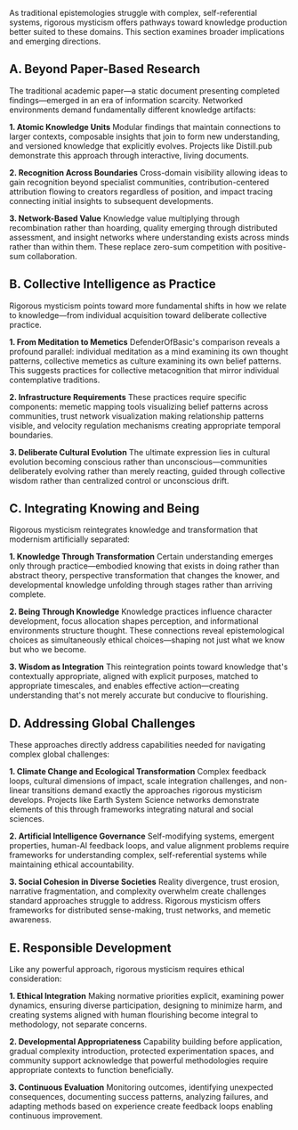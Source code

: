 As traditional epistemologies struggle with complex, self-referential systems, rigorous mysticism offers pathways toward knowledge production better suited to these domains. This section examines broader implications and emerging directions.

## A. Beyond Paper-Based Research

The traditional academic paper—a static document presenting completed findings—emerged in an era of information scarcity. Networked environments demand fundamentally different knowledge artifacts:

**1. Atomic Knowledge Units** Modular findings that maintain connections to larger contexts, composable insights that join to form new understanding, and versioned knowledge that explicitly evolves. Projects like Distill.pub demonstrate this approach through interactive, living documents.

**2. Recognition Across Boundaries** Cross-domain visibility allowing ideas to gain recognition beyond specialist communities, contribution-centered attribution flowing to creators regardless of position, and impact tracing connecting initial insights to subsequent developments.

**3. Network-Based Value** Knowledge value multiplying through recombination rather than hoarding, quality emerging through distributed assessment, and insight networks where understanding exists across minds rather than within them. These replace zero-sum competition with positive-sum collaboration.

## B. Collective Intelligence as Practice

Rigorous mysticism points toward more fundamental shifts in how we relate to knowledge—from individual acquisition toward deliberate collective practice.

**1. From Meditation to Memetics** DefenderOfBasic's comparison reveals a profound parallel: individual meditation as a mind examining its own thought patterns, collective memetics as culture examining its own belief patterns. This suggests practices for collective metacognition that mirror individual contemplative traditions.

**2. Infrastructure Requirements** These practices require specific components: memetic mapping tools visualizing belief patterns across communities, trust network visualization making relationship patterns visible, and velocity regulation mechanisms creating appropriate temporal boundaries.

**3. Deliberate Cultural Evolution** The ultimate expression lies in cultural evolution becoming conscious rather than unconscious—communities deliberately evolving rather than merely reacting, guided through collective wisdom rather than centralized control or unconscious drift.

## C. Integrating Knowing and Being

Rigorous mysticism reintegrates knowledge and transformation that modernism artificially separated:

**1. Knowledge Through Transformation** Certain understanding emerges only through practice—embodied knowing that exists in doing rather than abstract theory, perspective transformation that changes the knower, and developmental knowledge unfolding through stages rather than arriving complete.

**2. Being Through Knowledge** Knowledge practices influence character development, focus allocation shapes perception, and informational environments structure thought. These connections reveal epistemological choices as simultaneously ethical choices—shaping not just what we know but who we become.

**3. Wisdom as Integration** This reintegration points toward knowledge that's contextually appropriate, aligned with explicit purposes, matched to appropriate timescales, and enables effective action—creating understanding that's not merely accurate but conducive to flourishing.

## D. Addressing Global Challenges

These approaches directly address capabilities needed for navigating complex global challenges:

**1. Climate Change and Ecological Transformation** Complex feedback loops, cultural dimensions of impact, scale integration challenges, and non-linear transitions demand exactly the approaches rigorous mysticism develops. Projects like Earth System Science networks demonstrate elements of this through frameworks integrating natural and social sciences.

**2. Artificial Intelligence Governance** Self-modifying systems, emergent properties, human-AI feedback loops, and value alignment problems require frameworks for understanding complex, self-referential systems while maintaining ethical accountability.

**3. Social Cohesion in Diverse Societies** Reality divergence, trust erosion, narrative fragmentation, and complexity overwhelm create challenges standard approaches struggle to address. Rigorous mysticism offers frameworks for distributed sense-making, trust networks, and memetic awareness.

## E. Responsible Development

Like any powerful approach, rigorous mysticism requires ethical consideration:

**1. Ethical Integration** Making normative priorities explicit, examining power dynamics, ensuring diverse participation, designing to minimize harm, and creating systems aligned with human flourishing become integral to methodology, not separate concerns.

**2. Developmental Appropriateness** Capability building before application, gradual complexity introduction, protected experimentation spaces, and community support acknowledge that powerful methodologies require appropriate contexts to function beneficially.

**3. Continuous Evaluation** Monitoring outcomes, identifying unexpected consequences, documenting success patterns, analyzing failures, and adapting methods based on experience create feedback loops enabling continuous improvement.
